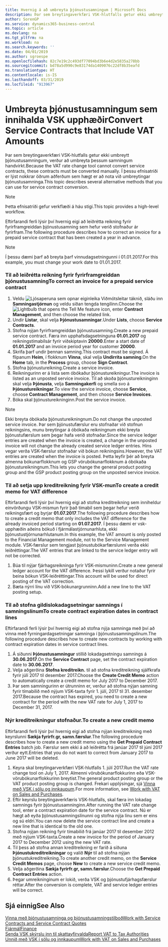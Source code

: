 ```yaml
---
title: Hvernig á að umbreyta þjónustusamningum | Microsoft Docs
description: Þar sem breytingaverkfæri VSK-hlutfalls getur ekki umbreytt þjónustusamningum, verður að umbreyta þessum samningum handvirkt. Í þessu efnisatriði er lýst nokkrar öðrum aðferðum sem hægt er að nota við umbreytingar þjónustusamninga.
author: SorenGP
ms.service: dynamics365-business-central
ms.topic: article
ms.devlang: na
ms.tgt_pltfrm: na
ms.workload: na
ms.search.keywords: ''
ms.date: 04/01/2019
ms.author: sgroespe
ms.openlocfilehash: 82c7e19c2c493df77094bd3b6e4d2e5835a278bb
ms.sourcegitcommit: bd78a5d990c9e83174da1409076c22df8b35eafd
ms.translationtype: HT
ms.contentlocale: is-IS
ms.lasthandoff: 03/31/2019
ms.locfileid: "913967"
---
```

# <a name="convert-service-contracts-that-include-vat-amounts"></a><span data-ttu-id="4d04d-104">Umbreyta þjónustusamningum sem innihalda VSK upphæðir</span><span class="sxs-lookup"><span data-stu-id="4d04d-104">Convert Service Contracts that Include VAT Amounts</span></span>
<span data-ttu-id="4d04d-105">Þar sem breytingaverkfæri VSK-hlutfalls getur ekki umbreytt þjónustusamningum, verður að umbreyta þessum samningum handvirkt.</span><span class="sxs-lookup"><span data-stu-id="4d04d-105">Because the VAT rate change tool cannot convert service contracts, these contracts must be converted manually.</span></span> <span data-ttu-id="4d04d-106">Í þessu efnisatriði er lýst nokkrar öðrum aðferðum sem hægt er að nota við umbreytingar þjónustusamninga.</span><span class="sxs-lookup"><span data-stu-id="4d04d-106">This topic describes several alternative methods that you can use for service contract conversion.</span></span>  

> [!NOTE]  
>  <span data-ttu-id="4d04d-107">Þetta efnisatriði gefur verkflæði á háu stigi.</span><span class="sxs-lookup"><span data-stu-id="4d04d-107">This topic provides a high-level workflow.</span></span>  

 <span data-ttu-id="4d04d-108">Eftirfarandi ferli lýsir því hvernig eigi að leiðrétta reikning fyrir fyrirframgreiddan þjónustusamning sem hefur verið stofnaður ár fyrirfram.</span><span class="sxs-lookup"><span data-stu-id="4d04d-108">The following procedure describes how to correct an invoice for a prepaid service contract that has been created a year in advance.</span></span>  

> [!NOTE]  
>  <span data-ttu-id="4d04d-109">Í þessu dæmi þarf að breyta þarf vinnudagsetningunni í 01.01.2017.</span><span class="sxs-lookup"><span data-stu-id="4d04d-109">For this example, you must change your work date to 01.01.2017.</span></span>  

### <a name="to-correct-an-invoice-for-a-prepaid-service-contract"></a><span data-ttu-id="4d04d-110">Til að leiðrétta reikning fyrir fyrirframgreiddan þjónustusamning</span><span class="sxs-lookup"><span data-stu-id="4d04d-110">To correct an invoice for a prepaid service contract</span></span>  
1. <span data-ttu-id="4d04d-111">Veldu ![Ljósaperuna sem opnar eiginleika Viðmótsleitar](media/ui-search/search_small.png "Segðu mér hvað þú vilt gera") táknið, sláðu inn **Samningastjórnun** og veldu síðan tengda tengilinn.</span><span class="sxs-lookup"><span data-stu-id="4d04d-111">Choose the ![Lightbulb that opens the Tell Me feature](media/ui-search/search_small.png "Tell me what you want to do") icon, enter **Contract Management**, and then choose the related link.</span></span>  
2. <span data-ttu-id="4d04d-112">Undir **Listar**, skal velja **Þjónustusamningar**.</span><span class="sxs-lookup"><span data-stu-id="4d04d-112">Under **Lists**, choose **Service Contracts**.</span></span>  
3. <span data-ttu-id="4d04d-113">Stofna nýjan fyrirframgreiddan þjónustusamning.</span><span class="sxs-lookup"><span data-stu-id="4d04d-113">Create a new prepaid service contract.</span></span> <span data-ttu-id="4d04d-114">Færa inn upphafsdagsetninguna **01.01.2017** og reikningstímabilsár fyrir viðskiptavin **20000**.</span><span class="sxs-lookup"><span data-stu-id="4d04d-114">Enter a start date of **01.01.2017** and an invoice period year for customer **20000**.</span></span>  
4. <span data-ttu-id="4d04d-115">Skrifa þarf undir þennan samning.</span><span class="sxs-lookup"><span data-stu-id="4d04d-115">This contract must be signed.</span></span> <span data-ttu-id="4d04d-116">Á flipanum **Heim**, í flokknum **Vinna**, skal velja **Undirrita samning**.</span><span class="sxs-lookup"><span data-stu-id="4d04d-116">On the **Home** tab, in the **Process** group, choose **Sign Contract**.</span></span>  
5. <span data-ttu-id="4d04d-117">Stofna þjónustureikning.</span><span class="sxs-lookup"><span data-stu-id="4d04d-117">Create a service invoice.</span></span>
6. <span data-ttu-id="4d04d-118">Reikningurinn er á lista sem óbókaður þjónustureikningur.</span><span class="sxs-lookup"><span data-stu-id="4d04d-118">The invoice is listed as an unposted service invoice.</span></span> <span data-ttu-id="4d04d-119">Til að skoða þjónustureikninginn skal velja **Þjónusta**, velja **Samningakerfi** og smella svo á **Þjónustureikningar**.</span><span class="sxs-lookup"><span data-stu-id="4d04d-119">To view the service invoice, choose **Service**, choose **Contract Management**, and then choose **Service Invoices**.</span></span>  
7. <span data-ttu-id="4d04d-120">Bóka skal þjónustureikninginn.</span><span class="sxs-lookup"><span data-stu-id="4d04d-120">Post the service invoice.</span></span>  

> [!NOTE]  
>  <span data-ttu-id="4d04d-121">Ekki breyta óbókaða þjónustureikningnum.</span><span class="sxs-lookup"><span data-stu-id="4d04d-121">Do not change the unposted service invoice.</span></span> <span data-ttu-id="4d04d-122">Þar sem þjónustufærslur eru stofnaðar við stofnun reikningsins, munu breytingar á óbókaða reikningnum ekki breyta þjónustufærslum sem þegar hafa verið stofnaðar.</span><span class="sxs-lookup"><span data-stu-id="4d04d-122">Since the service ledger entries are created when the invoice is created, a change in the unposted invoice will not change the already created service ledger entries.</span></span> <span data-ttu-id="4d04d-123">Hins vegar verða VSK-færslur stofnaðar við bókun reikningsins.</span><span class="sxs-lookup"><span data-stu-id="4d04d-123">However, the VAT entries are created when the invoice is posted.</span></span> <span data-ttu-id="4d04d-124">Þetta leyfir þér að breyta almenna bókunarflokknum og GSP vörubókunarflokknum á óbókaða þjónustureikningnum.</span><span class="sxs-lookup"><span data-stu-id="4d04d-124">This lets you change the general product posting group and the GSP product posting group on the unposted service invoice.</span></span>  

### <a name="to-create-a-credit-memo-for-vat-difference"></a><span data-ttu-id="4d04d-125">Til að setja upp kreditreikning fyrir VSK-mun</span><span class="sxs-lookup"><span data-stu-id="4d04d-125">To create a credit memo for VAT difference</span></span>  
<span data-ttu-id="4d04d-126">Eftirfarandi ferli lýsir því hvernig eigi að stofna kreditreikning sem inniheldur einvörðungu VSK-mismun fyrir það tímabil sem þegar hefur verið reikningsfært og byrjar **01.07.2017**.</span><span class="sxs-lookup"><span data-stu-id="4d04d-126">The following procedure describes how to create a credit memo that only includes the VAT difference for the already invoiced period starting on **01.07.2017**.</span></span> <span data-ttu-id="4d04d-127">Í þessu dæmi er vsk-upphæðin aðeins bókuð í fjármálastjórnunarhluta, ekki þjónustustjórnunarhlutanum.</span><span class="sxs-lookup"><span data-stu-id="4d04d-127">In this example, the VAT amount is only posted to the Financial Management module, not to the Service Management module.</span></span> <span data-ttu-id="4d04d-128">VSK-færslur sem tengjast þjónustubókarfærslunni verða ekki leiðréttingar.</span><span class="sxs-lookup"><span data-stu-id="4d04d-128">The VAT entries that are linked to the service ledger entry will not be corrected.</span></span>  

1. <span data-ttu-id="4d04d-129">Búa til nýjar fjárhagsreikninga fyrir VSK-mismuninn.</span><span class="sxs-lookup"><span data-stu-id="4d04d-129">Create a new general ledger account for the VAT difference.</span></span> <span data-ttu-id="4d04d-130">Þessi lykill verður notaður fyrir beina bókun VSK-leiðréttingar.</span><span class="sxs-lookup"><span data-stu-id="4d04d-130">This account will be used for direct posting of the VAT correction.</span></span>  
2. <span data-ttu-id="4d04d-131">Bæta nýrri línu við VSK-bókunargrunninn.</span><span class="sxs-lookup"><span data-stu-id="4d04d-131">Add a new line to the VAT posting setup.</span></span>  

### <a name="to-create-contract-expiration-dates-in-contract-lines"></a><span data-ttu-id="4d04d-132">Til að stofna gildislokadagsetningar samnings í samningslínum</span><span class="sxs-lookup"><span data-stu-id="4d04d-132">To create contract expiration dates in contract lines</span></span>  
<span data-ttu-id="4d04d-133">Eftirfarandi ferli lýsir því hvernig eigi að stofna nýja samninga með því að vinna með fyrningardagsetningar samninga í þjónustusamningslínum.</span><span class="sxs-lookup"><span data-stu-id="4d04d-133">The following procedure describes how to create new contracts by working with contract expiration dates in service contract lines.</span></span>  

1. <span data-ttu-id="4d04d-134">Á síðunni **Þjónustusamningur** stillið lokadagsetningu samnings á **30.06.2017**.</span><span class="sxs-lookup"><span data-stu-id="4d04d-134">On the **Service Contract** page, set the contract expiration date to **30.06.2017**.</span></span>  
2. <span data-ttu-id="4d04d-135">Velja aðgerðina **Stofna kreditreikn.** til að stofna kreditreikning sjálfkrafa fyrir júlí 2017 til desember 2017.</span><span class="sxs-lookup"><span data-stu-id="4d04d-135">Choose the **Create Credit Memo** action to automatically create a credit memo for July 2017 to December 2017.</span></span>  
3. <span data-ttu-id="4d04d-136">Þar sem samningurinn er útrunninn er, verður að stofna nýjan samning fyrir tímabilið með nýjum VSK-taxta fyrir 1. júlí, 2017 til 31. desember 2017.</span><span class="sxs-lookup"><span data-stu-id="4d04d-136">Because the contract has expired, you need to create a new contract for the period with the new VAT rate for July 1, 2017 to December 31, 2017.</span></span>  

### <a name="to-create-a-new-credit-memo"></a><span data-ttu-id="4d04d-137">Nýr kreditreikningur stofnaður.</span><span class="sxs-lookup"><span data-stu-id="4d04d-137">To create a new credit memo</span></span>  
<span data-ttu-id="4d04d-138">Eftirfarandi ferli lýsir því hvernig eigi að stofna nýjan kreditreikning með keyrslunni **Sækja fyrirfr.gr, samn.færslur**.</span><span class="sxs-lookup"><span data-stu-id="4d04d-138">The following procedure describes how to create a new credit memo using the **Get Prepaid Contract Entries** batch job.</span></span> <span data-ttu-id="4d04d-139">Færslur sem ekki á að leiðrétta frá janúar 2017 til júní 2017 verður eytt.</span><span class="sxs-lookup"><span data-stu-id="4d04d-139">Entries that you do not want to correct from January 2017 to June 2017 will be deleted.</span></span>  

1. <span data-ttu-id="4d04d-140">Keyra skal breytingarverkfæri VSK-hlutfalls 1. júlí 2017.</span><span class="sxs-lookup"><span data-stu-id="4d04d-140">Run the VAT rate change tool on July 1, 2017.</span></span> <span data-ttu-id="4d04d-141">Almenni vörubókunarflokkurinn eða VSK-vörubókunarflokkurinn breytist.</span><span class="sxs-lookup"><span data-stu-id="4d04d-141">The general product posting group or the VAT product posting group is changed.</span></span> <span data-ttu-id="4d04d-142">Frekari upplýsingar, sjá [Vinna með VSK í sölu og innkaupum](finance-work-with-vat.md).</span><span class="sxs-lookup"><span data-stu-id="4d04d-142">For more information, see [Work with VAT on Sales and Purchases](finance-work-with-vat.md).</span></span>  
2. <span data-ttu-id="4d04d-143">Eftir keyrslu breytingaverkfæris VSK-hlutfalls, skal færa inn lokadag samnings fyrir þjónustusamninginn.</span><span class="sxs-lookup"><span data-stu-id="4d04d-143">After running the VAT rate change tool, enter a contract expiration date for the service contract.</span></span> <span data-ttu-id="4d04d-144">Nú er hægt að eyða þjónustusamningslínunni og stofna nýja línu sem er eins og sú eldri.</span><span class="sxs-lookup"><span data-stu-id="4d04d-144">You can now delete the service contract line and create a new line that is identical to the old one.</span></span>  
3. <span data-ttu-id="4d04d-145">Stofna nýjan reikning fyrir tímabilið frá janúar 2017 til desember 2012 með nýjum VSK-taxta.</span><span class="sxs-lookup"><span data-stu-id="4d04d-145">Create a new invoice for the period of January 2017 to December 2012 using the new VAT rate.</span></span>  
4. <span data-ttu-id="4d04d-146">Til þess að stofna annan kreditreikning er farið á síðuna **Þjónustukreditreikningar** og valið **Nýr** til að stofna nýjan þjónustukreditreikning.</span><span class="sxs-lookup"><span data-stu-id="4d04d-146">To create another credit memo, on the **Service Credit Memos** page, choose **New** to create a new service credit memo.</span></span>  
5. <span data-ttu-id="4d04d-147">Velja aðgerðina **Sækja fyrirfr.gr, samn.færslur**.</span><span class="sxs-lookup"><span data-stu-id="4d04d-147">Choose the **Get Prepaid Contract Entries** action.</span></span>  
6. <span data-ttu-id="4d04d-148">Þegar umreikninginum er lokið, verða VSK og þjónustufjárhagsfærslur réttar.</span><span class="sxs-lookup"><span data-stu-id="4d04d-148">After the conversion is complete, VAT and service ledger entries will be correct.</span></span>  

## <a name="see-also"></a><span data-ttu-id="4d04d-149">Sjá einnig</span><span class="sxs-lookup"><span data-stu-id="4d04d-149">See Also</span></span>  
[<span data-ttu-id="4d04d-150">Vinna með þjónustusamninga og þjónustusamningstilboð</span><span class="sxs-lookup"><span data-stu-id="4d04d-150">Work with Service Contracts and Service Contract Quotes</span></span>](service-how-to-create-service-contracts-and-service-contract-quotes.md)  
[<span data-ttu-id="4d04d-151">Fjármál</span><span class="sxs-lookup"><span data-stu-id="4d04d-151">Finance</span></span>](finance.md)  
[<span data-ttu-id="4d04d-152">Senda VSK skýrslu inn til skattayfirvalda</span><span class="sxs-lookup"><span data-stu-id="4d04d-152">Report VAT to Tax Authorities</span></span>](finance-how-report-vat.md)  
[<span data-ttu-id="4d04d-153">Unnið með VSK í sölu og innkaupum</span><span class="sxs-lookup"><span data-stu-id="4d04d-153">Work with VAT on Sales and Purchases</span></span>](finance-work-with-vat.md)  
